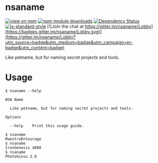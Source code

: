 # nsaname

[![view on npm](http://img.shields.io/npm/v/nsaname.svg)](https://www.npmjs.org/package/nsaname)
[![npm module downloads](http://img.shields.io/npm/dt/nsaname.svg)](https://www.npmjs.org/package/nsaname)
[![Dependency Status](https://david-dm.org/rbanffy/nsaname.svg)](https://david-dm.org/rbanffy/nsaname)
[![js-standard-style](https://img.shields.io/badge/code%20style-standard-brightgreen.svg)](https://github.com/feross/standard)
[![Join the chat at https://gitter.im/nsaname/Lobby](https://badges.gitter.im/nsaname/Lobby.svg)](https://gitter.im/nsaname/Lobby?utm_source=badge&utm_medium=badge&utm_campaign=pr-badge&utm_content=badge)


Like petname, but for naming secret projects and tools.

# Usage

```
$ nsaname --help

NSA Name

  Like petname, but for naming secret projects and tools.

Options

  --help    Print this usage guide.

$ nsaname
MaestroEntourage
$ nsaname
IronGenesis 4000
$ nsaname
PhotoGinsu 2.0
```
